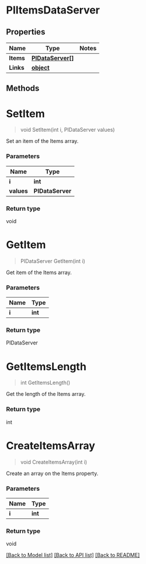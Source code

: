 # PIItemsDataServer

## Properties
Name | Type | Notes
------------ | ------------- | -------------
**Items** | **[**PIDataServer[]**](../Model/PIDataServer.md)**
**Links** | **[**object**](../Model/Object.md)**

## Methods

# **SetItem**
> void SetItem(int i, PIDataServer values)

Set an item of the Items array.

### Parameters

Name | Type
------------- | -------------
 **i** | **int**
 **values** | **PIDataServer**

### Return type

void


# **GetItem**
> PIDataServer GetItem(int i)

Get item of the Items array.

### Parameters

Name | Type
------------- | -------------
 **i** | **int**

### Return type

PIDataServer


# **GetItemsLength**
> int GetItemsLength()

Get the length of the Items array.


### Return type

int


# **CreateItemsArray**
> void CreateItemsArray(int i)

Create an array on the Items property.

### Parameters

Name | Type
------------- | -------------
 **i** | **int**

### Return type

void

[[Back to Model list]](../../README.md#documentation-for-models) [[Back to API list]](../../README.md#documentation-for-api-endpoints) [[Back to README]](../../README.md)
